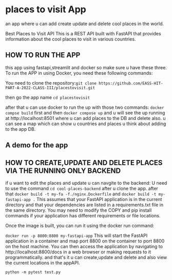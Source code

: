 # places to visit App
an app where u can add create update and delete cool places in the world.

Best Places to Visit API
This is a REST API built with FastAPI that provides information about the cool places to visit in various countries.

## HOW TO RUN THE APP
this app using fastapi,streamlit and docker so make sure u have these three. 
To run the APP in  using Docker, you need these following commands:


You need to clone the repository:```git clone https://github.com/EASS-HIT-PART-A-2022-CLASS-III/placestovisit.git ```

then go the app name ```cd placestovisit```

after that u can use docker to run the up with those two commands:
```docker compse build``` first and then ```docker compose up```
and u will see the up running at http://localhost:8501 where u can add places to the DB and delete also.
u can see a map which can show u countries and places u think about adding to the app DB.

## A demo for the app 

## HOW TO CREATE,UPDATE AND DELETE PLACES VIA THE RUNNING ONLY BACKEND
if u want to edit the places and update u can navgite to the backend:
U need to use the command ```cd cool-places-backend``` after u clone the app.
after that ```docker build -t my-fa -f./nginx.Dockerfile``` and ```docker build -t my-fastapi-app .``` This assumes that your FastAPI application is in the current directory and that your dependencies are listed in a requirements.txt file in the same directory. You may need to modify the COPY and pip install commands if your application has different requirements or file locations.

Once the image is built, you can run it using the docker run command:

```docker run -p 8800:8800 my-fastapi-app``` This will start the FastAPI application in a container and map port 8800 on the container to port 8800 on the host machine. You can then access the application by navigating to http://localhost:8800/docs in a web browser or making requests to it programmatically.
and that's it u can create,update and delete and also view the current locations in the appAPI.

```python -m pytest test.py```
